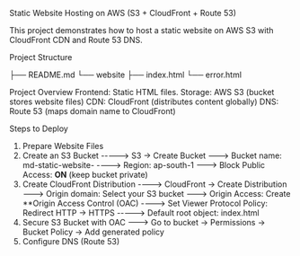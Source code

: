   Static Website Hosting on AWS (S3 + CloudFront + Route 53)

This project demonstrates how to host a static website on AWS S3 with CloudFront CDN and Route 53 DNS.

Project Structure

├── README.md
└── website
    ├── index.html
    └── error.html

Project Overview
       Frontend: Static HTML files.
       Storage: AWS S3 (bucket stores website files)
       CDN: CloudFront (distributes content globally)
       DNS: Route 53 (maps domain name to CloudFront)

  Steps to Deploy  

1. Prepare Website Files
2. Create an S3 Bucket  -----> S3 → Create Bucket ---> Bucket name: md-static-website- ----> Region: ap-south-1 ---> Block Public Access: **ON** (keep bucket private)
3. Create CloudFront Distribution ----> CloudFront → Create Distribution ---> Origin domain: Select your S3 bucket ---> Origin Access: Create **Origin Access Control (OAC) ---->                                                   Set Viewer Protocol Policy: Redirect HTTP → HTTPS -----> Default root object: index.html
4. Secure S3 Bucket with OAC ---> Go to bucket → Permissions → Bucket Policy → Add generated policy
5. Configure DNS (Route 53)
